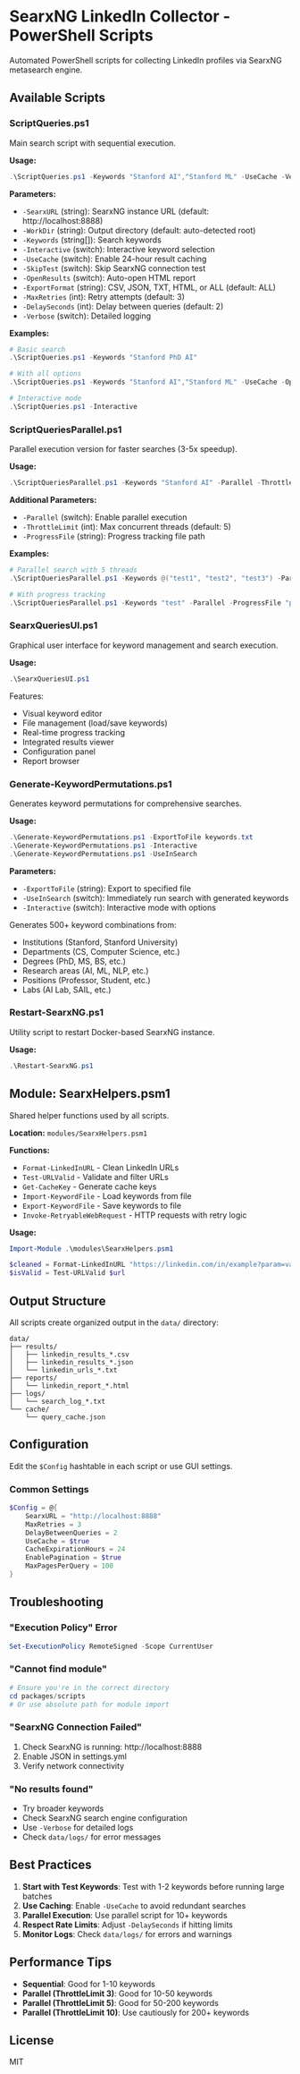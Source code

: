 # SearxNG LinkedIn Collector - PowerShell Scripts

Automated PowerShell scripts for collecting LinkedIn profiles via SearxNG metasearch engine.

## Available Scripts

### ScriptQueries.ps1

Main search script with sequential execution.

**Usage:**
```powershell
.\ScriptQueries.ps1 -Keywords "Stanford AI","Stanford ML" -UseCache -Verbose
```

**Parameters:**
- `-SearxURL` (string): SearxNG instance URL (default: http://localhost:8888)
- `-WorkDir` (string): Output directory (default: auto-detected root)
- `-Keywords` (string[]): Search keywords
- `-Interactive` (switch): Interactive keyword selection
- `-UseCache` (switch): Enable 24-hour result caching
- `-SkipTest` (switch): Skip SearxNG connection test
- `-OpenResults` (switch): Auto-open HTML report
- `-ExportFormat` (string): CSV, JSON, TXT, HTML, or ALL (default: ALL)
- `-MaxRetries` (int): Retry attempts (default: 3)
- `-DelaySeconds` (int): Delay between queries (default: 2)
- `-Verbose` (switch): Detailed logging

**Examples:**
```powershell
# Basic search
.\ScriptQueries.ps1 -Keywords "Stanford PhD AI"

# With all options
.\ScriptQueries.ps1 -Keywords "Stanford AI","Stanford ML" -UseCache -OpenResults -Verbose -ExportFormat "ALL"

# Interactive mode
.\ScriptQueries.ps1 -Interactive
```

### ScriptQueriesParallel.ps1

Parallel execution version for faster searches (3-5x speedup).

**Usage:**
```powershell
.\ScriptQueriesParallel.ps1 -Keywords "Stanford AI" -Parallel -ThrottleLimit 5
```

**Additional Parameters:**
- `-Parallel` (switch): Enable parallel execution
- `-ThrottleLimit` (int): Max concurrent threads (default: 5)
- `-ProgressFile` (string): Progress tracking file path

**Examples:**
```powershell
# Parallel search with 5 threads
.\ScriptQueriesParallel.ps1 -Keywords @("test1", "test2", "test3") -Parallel -ThrottleLimit 5

# With progress tracking
.\ScriptQueriesParallel.ps1 -Keywords "test" -Parallel -ProgressFile "progress.json"
```

### SearxQueriesUI.ps1

Graphical user interface for keyword management and search execution.

**Usage:**
```powershell
.\SearxQueriesUI.ps1
```

Features:
- Visual keyword editor
- File management (load/save keywords)
- Real-time progress tracking
- Integrated results viewer
- Configuration panel
- Report browser

### Generate-KeywordPermutations.ps1

Generates keyword permutations for comprehensive searches.

**Usage:**
```powershell
.\Generate-KeywordPermutations.ps1 -ExportToFile keywords.txt
.\Generate-KeywordPermutations.ps1 -Interactive
.\Generate-KeywordPermutations.ps1 -UseInSearch
```

**Parameters:**
- `-ExportToFile` (string): Export to specified file
- `-UseInSearch` (switch): Immediately run search with generated keywords
- `-Interactive` (switch): Interactive mode with options

Generates 500+ keyword combinations from:
- Institutions (Stanford, Stanford University)
- Departments (CS, Computer Science, etc.)
- Degrees (PhD, MS, BS, etc.)
- Research areas (AI, ML, NLP, etc.)
- Positions (Professor, Student, etc.)
- Labs (AI Lab, SAIL, etc.)

### Restart-SearxNG.ps1

Utility script to restart Docker-based SearxNG instance.

**Usage:**
```powershell
.\Restart-SearxNG.ps1
```

## Module: SearxHelpers.psm1

Shared helper functions used by all scripts.

**Location:** `modules/SearxHelpers.psm1`

**Functions:**
- `Format-LinkedInURL` - Clean LinkedIn URLs
- `Test-URLValid` - Validate and filter URLs
- `Get-CacheKey` - Generate cache keys
- `Import-KeywordFile` - Load keywords from file
- `Export-KeywordFile` - Save keywords to file
- `Invoke-RetryableWebRequest` - HTTP requests with retry logic

**Usage:**
```powershell
Import-Module .\modules\SearxHelpers.psm1

$cleaned = Format-LinkedInURL "https://linkedin.com/in/example?param=value"
$isValid = Test-URLValid $url
```

## Output Structure

All scripts create organized output in the `data/` directory:

```
data/
├── results/
│   ├── linkedin_results_*.csv
│   ├── linkedin_results_*.json
│   └── linkedin_urls_*.txt
├── reports/
│   └── linkedin_report_*.html
├── logs/
│   └── search_log_*.txt
└── cache/
    └── query_cache.json
```

## Configuration

Edit the `$Config` hashtable in each script or use GUI settings.

### Common Settings

```powershell
$Config = @{
    SearxURL = "http://localhost:8888"
    MaxRetries = 3
    DelayBetweenQueries = 2
    UseCache = $true
    CacheExpirationHours = 24
    EnablePagination = $true
    MaxPagesPerQuery = 100
}
```

## Troubleshooting

### "Execution Policy" Error
```powershell
Set-ExecutionPolicy RemoteSigned -Scope CurrentUser
```

### "Cannot find module"
```powershell
# Ensure you're in the correct directory
cd packages/scripts
# Or use absolute path for module import
```

### "SearxNG Connection Failed"
1. Check SearxNG is running: http://localhost:8888
2. Enable JSON in settings.yml
3. Verify network connectivity

### "No results found"
- Try broader keywords
- Check SearxNG search engine configuration
- Use `-Verbose` for detailed logs
- Check `data/logs/` for error messages

## Best Practices

1. **Start with Test Keywords**: Test with 1-2 keywords before running large batches
2. **Use Caching**: Enable `-UseCache` to avoid redundant searches
3. **Parallel Execution**: Use parallel script for 10+ keywords
4. **Respect Rate Limits**: Adjust `-DelaySeconds` if hitting limits
5. **Monitor Logs**: Check `data/logs/` for errors and warnings

## Performance Tips

- **Sequential**: Good for 1-10 keywords
- **Parallel (ThrottleLimit 3)**: Good for 10-50 keywords
- **Parallel (ThrottleLimit 5)**: Good for 50-200 keywords
- **Parallel (ThrottleLimit 10)**: Use cautiously for 200+ keywords

## License

MIT
